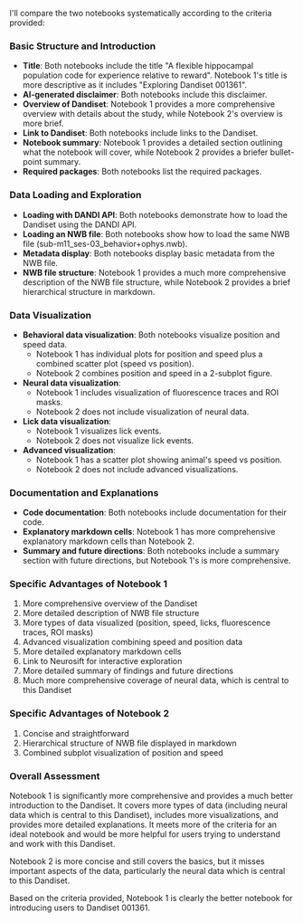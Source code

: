 I'll compare the two notebooks systematically according to the criteria provided:

### Basic Structure and Introduction
- **Title**: Both notebooks include the title "A flexible hippocampal population code for experience relative to reward". Notebook 1's title is more descriptive as it includes "Exploring Dandiset 001361".
- **AI-generated disclaimer**: Both notebooks include this disclaimer.
- **Overview of Dandiset**: Notebook 1 provides a more comprehensive overview with details about the study, while Notebook 2's overview is more brief.
- **Link to Dandiset**: Both notebooks include links to the Dandiset.
- **Notebook summary**: Notebook 1 provides a detailed section outlining what the notebook will cover, while Notebook 2 provides a briefer bullet-point summary.
- **Required packages**: Both notebooks list the required packages.

### Data Loading and Exploration
- **Loading with DANDI API**: Both notebooks demonstrate how to load the Dandiset using the DANDI API.
- **Loading an NWB file**: Both notebooks show how to load the same NWB file (sub-m11_ses-03_behavior+ophys.nwb).
- **Metadata display**: Both notebooks display basic metadata from the NWB file.
- **NWB file structure**: Notebook 1 provides a much more comprehensive description of the NWB file structure, while Notebook 2 provides a brief hierarchical structure in markdown.

### Data Visualization
- **Behavioral data visualization**: Both notebooks visualize position and speed data.
  - Notebook 1 has individual plots for position and speed plus a combined scatter plot (speed vs position).
  - Notebook 2 combines position and speed in a 2-subplot figure.
- **Neural data visualization**: 
  - Notebook 1 includes visualization of fluorescence traces and ROI masks.
  - Notebook 2 does not include visualization of neural data.
- **Lick data visualization**: 
  - Notebook 1 visualizes lick events.
  - Notebook 2 does not visualize lick events.
- **Advanced visualization**: 
  - Notebook 1 has a scatter plot showing animal's speed vs position.
  - Notebook 2 does not include advanced visualizations.

### Documentation and Explanations
- **Code documentation**: Both notebooks include documentation for their code.
- **Explanatory markdown cells**: Notebook 1 has more comprehensive explanatory markdown cells than Notebook 2.
- **Summary and future directions**: Both notebooks include a summary section with future directions, but Notebook 1's is more comprehensive.

### Specific Advantages of Notebook 1
1. More comprehensive overview of the Dandiset
2. More detailed description of NWB file structure
3. More types of data visualized (position, speed, licks, fluorescence traces, ROI masks)
4. Advanced visualization combining speed and position data
5. More detailed explanatory markdown cells
6. Link to Neurosift for interactive exploration
7. More detailed summary of findings and future directions
8. Much more comprehensive coverage of neural data, which is central to this Dandiset

### Specific Advantages of Notebook 2
1. Concise and straightforward
2. Hierarchical structure of NWB file displayed in markdown
3. Combined subplot visualization of position and speed

### Overall Assessment
Notebook 1 is significantly more comprehensive and provides a much better introduction to the Dandiset. It covers more types of data (including neural data which is central to this Dandiset), includes more visualizations, and provides more detailed explanations. It meets more of the criteria for an ideal notebook and would be more helpful for users trying to understand and work with this Dandiset.

Notebook 2 is more concise and still covers the basics, but it misses important aspects of the data, particularly the neural data which is central to this Dandiset.

Based on the criteria provided, Notebook 1 is clearly the better notebook for introducing users to Dandiset 001361.